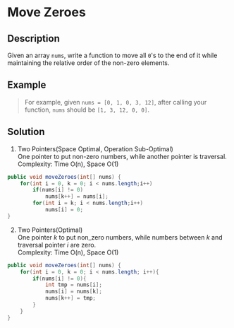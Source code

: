# Move Zeroes
## Description
Given an array `nums`, write a function to move all `0`'s to the end of it while maintaining the relative order of the non-zero elements. 
## Example
> For example, given `nums = [0, 1, 0, 3, 12]`, after calling your function, `nums` should be `[1, 3, 12, 0, 0]`. 
## Solution
1. Two Pointers(Space Optimal, Operation Sub-Optimal)  
One pointer to put non-zero numbers, while another pointer is traversal.  
Complexity: Time O(n), Space O(1)  
```java
public void moveZeroes(int[] nums) {
    for(int i = 0, k = 0; i < nums.length;i++)
        if(nums[i] != 0)
            nums[k++] = nums[i];
        for(int i = k; i < nums.length;i++)
            nums[i] = 0;
}
```
2. Two Pointers(Optimal)  
One pointer *k* to put non_zero numbers, while numbers between *k* and traversal pointer *i* are zero.  
Complexity: Time O(n), Space O(1)
```java
public void moveZeroes(int[] nums) {
    for(int i = 0, k = 0; i < nums.length; i++){
        if(nums[i] != 0){
            int tmp = nums[i];
            nums[i] = nums[k];
            nums[k++] = tmp;
        }
    }
}
```
